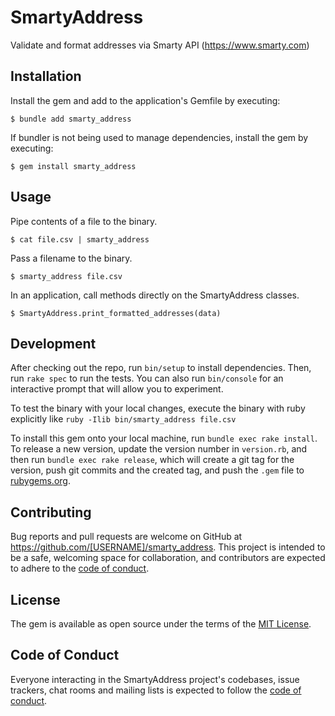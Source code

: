 # SmartyAddress

Validate and format addresses via Smarty API (https://www.smarty.com)

## Installation

Install the gem and add to the application's Gemfile by executing:

    $ bundle add smarty_address

If bundler is not being used to manage dependencies, install the gem by executing:

    $ gem install smarty_address

## Usage

Pipe contents of a file to the binary.

    $ cat file.csv | smarty_address

Pass a filename to the binary.

    $ smarty_address file.csv

In an application, call methods directly on the SmartyAddress classes.

    $ SmartyAddress.print_formatted_addresses(data)

## Development

After checking out the repo, run `bin/setup` to install dependencies. Then, run `rake spec` to run the tests. You can also run `bin/console` for an interactive prompt that will allow you to experiment.

To test the binary with your local changes, execute the binary with ruby explicitly like `ruby -Ilib bin/smarty_address file.csv`

To install this gem onto your local machine, run `bundle exec rake install`. To release a new version, update the version number in `version.rb`, and then run `bundle exec rake release`, which will create a git tag for the version, push git commits and the created tag, and push the `.gem` file to [rubygems.org](https://rubygems.org).

## Contributing

Bug reports and pull requests are welcome on GitHub at https://github.com/[USERNAME]/smarty_address. This project is intended to be a safe, welcoming space for collaboration, and contributors are expected to adhere to the [code of conduct](https://github.com/[USERNAME]/smarty_address/blob/master/CODE_OF_CONDUCT.md).

## License

The gem is available as open source under the terms of the [MIT License](https://opensource.org/licenses/MIT).

## Code of Conduct

Everyone interacting in the SmartyAddress project's codebases, issue trackers, chat rooms and mailing lists is expected to follow the [code of conduct](https://github.com/[USERNAME]/smarty_address/blob/master/CODE_OF_CONDUCT.md).
